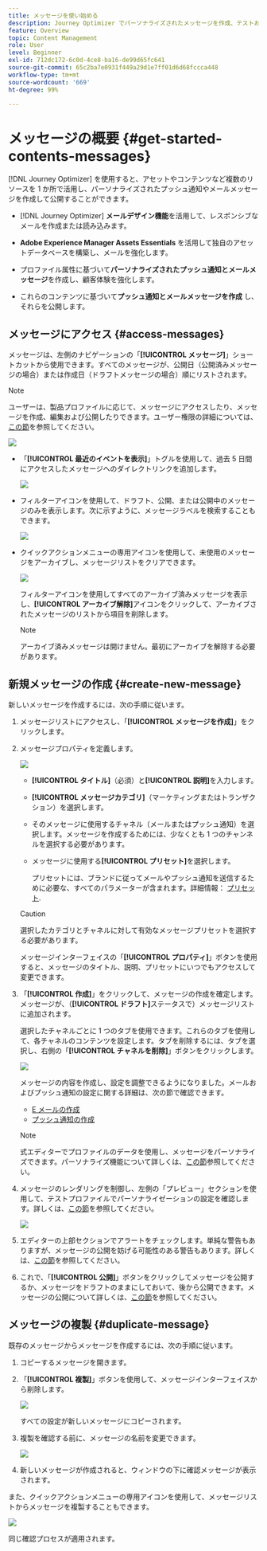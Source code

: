 ```yaml
---
title: メッセージを使い始める
description: Journey Optimizer でパーソナライズされたメッセージを作成、テストおよび公開する方法を学びます。
feature: Overview
topic: Content Management
role: User
level: Beginner
exl-id: 712dc172-6c0d-4ce8-ba16-de99d65fc641
source-git-commit: 65c2ba7e0931f449a29d1e7ff01d6d68fccca448
workflow-type: tm+mt
source-wordcount: '669'
ht-degree: 99%

---
```


# メッセージの概要 {#get-started-contents-messages}

[!DNL Journey Optimizer] を使用すると、アセットやコンテンツなど複数のリソースを 1 か所で活用し、パーソナライズされたプッシュ通知やメールメッセージを作成して公開することができます。

* [!DNL Journey Optimizer] **メールデザイン機能**&#x200B;を活用して、レスポンシブなメールを作成または読み込みます。

* **Adobe Experience Manager Assets Essentials** を活用して独自のアセットデータベースを構築し、メールを強化します。

* プロファイル属性に基づいて&#x200B;**パーソナライズされたプッシュ通知とメールメッセージ**&#x200B;を作成し、顧客体験を強化します。

* これらのコンテンツに基づいて&#x200B;**プッシュ通知とメールメッセージを作成** し、それらを公開します。

## メッセージにアクセス {#access-messages}

メッセージは、左側のナビゲーションの「**[!UICONTROL メッセージ]**」ショートカットから使用できます。すべてのメッセージが、公開日（公開済みメッセージの場合）または作成日（ドラフトメッセージの場合）順にリストされます。

>[!NOTE]
>
>ユーザーは、製品プロファイルに応じて、メッセージにアクセスしたり、メッセージを作成、編集および公開したりできます。ユーザー権限の詳細については、 [この節](../administration/permissions.md)を参照してください。

![](assets/messages-list.png)

* 「**[!UICONTROL 最近のイベントを表示]**」トグルを使用して、過去 5 日間にアクセスしたメッセージへのダイレクトリンクを追加します。

   ![](assets/show-recent-messages.png)

* フィルターアイコンを使用して、ドラフト、公開、または公開中のメッセージのみを表示します。次に示すように、メッセージラベルを検索することもできます。

   ![](assets/filter-messages.png)

* クイックアクションメニューの専用アイコンを使用して、未使用のメッセージをアーカイブし、メッセージリストをクリアできます。

   ![](assets/archive-message.png)

   フィルターアイコンを使用してすべてのアーカイブ済みメッセージを表示し、**[!UICONTROL アーカイブ解除]**&#x200B;アイコンをクリックして、アーカイブされたメッセージのリストから項目を削除します。

   >[!NOTE]
   >
   >アーカイブ済みメッセージは開けません。最初にアーカイブを解除する必要があります。

## 新規メッセージの作成 {#create-new-message}

新しいメッセージを作成するには、次の手順に従います。

1. メッセージリストにアクセスし、「**[!UICONTROL メッセージを作成]**」をクリックします。

1. メッセージプロパティを定義します。

   ![](assets/create-message-properties.png)

   * **[!UICONTROL タイトル]**（必須）と&#x200B;**[!UICONTROL 説明]**&#x200B;を入力します。

   * **[!UICONTROL メッセージカテゴリ]**（マーケティングまたはトランザクション）を選択します。

   * そのメッセージに使用するチャネル（メールまたはプッシュ通知）を選択します。メッセージを作成するためには、少なくとも 1 つのチャンネルを選択する必要があります。

   <!--
   >[!NOTE]
   >
   >You can click the **[!UICONTROL Frequency rule]** link to view the frequency rules that will apply for the selected category and channel(s). Learn more on [frequency rules](../configuration/frequency-rules.md).
   -->

   * メッセージに使用する&#x200B;**[!UICONTROL プリセット]**&#x200B;を選択します。

      プリセットには、ブランドに従ってメールやプッシュ通知を送信するために必要な、すべてのパラメーターが含まれます。詳細情報： [プリセット](../configuration/message-presets.md).
   >[!CAUTION]
   >
   >選択したカテゴリとチャネルに対して有効なメッセージプリセットを選択する必要があります。

   メッセージインターフェイスの「**[!UICONTROL プロパティ]**」ボタンを使用すると、メッセージのタイトル、説明、プリセットにいつでもアクセスして変更できます。

1. 「**[!UICONTROL 作成]**」をクリックして、メッセージの作成を確定します。メッセージが、（**[!UICONTROL ドラフト]**&#x200B;ステータスで）メッセージリストに追加されます。

   選択したチャネルごとに 1 つのタブを使用できます。これらのタブを使用して、各チャネルのコンテンツを設定します。タブを削除するには、タブを選択し、右側の「**[!UICONTROL チャネルを削除]**」ボタンをクリックします。

   ![](assets/create-messages-content.png)

   <!--
   >[!NOTE]
   >
   >If you enabled the **[!UICONTROL BCC email]** option in the preset, the BCC email address will display under the sender email. [Learn more](../configuration/email-settings.md#bcc-email)
   -->

   メッセージの内容を作成し、設定を調整できるようになりました。メールおよびプッシュ通知の設定に関する詳細は、次の節で確認できます。

   * [E メールの作成](create-email.md)
   * [プッシュ通知の作成](create-push.md)

   >[!NOTE]
   >   
   >式エディターでプロファイルのデータを使用し、メッセージをパーソナライズできます。パーソナライズ機能について詳しくは、[この節](../personalization/personalize.md)参照してください。

1. メッセージのレンダリングを制御し、左側の「プレビュー」セクションを使用して、テストプロファイルでパーソナライゼーションの設定を確認します。詳しくは、[この節](../design/preview.md)を参照してください。

   ![](assets/messages-simple-preview.png)

1. エディターの上部セクションでアラートをチェックします。単純な警告もありますが、メッセージの公開を妨げる可能性のある警告もあります。詳しくは、[この節](alerts.md)を参照してください。

1. これで、「**[!UICONTROL 公開]**」ボタンをクリックしてメッセージを公開するか、メッセージをドラフトのままにしておいて、後から公開できます。メッセージの公開について詳しくは、[この節](publish-manage-message.md)を参照してください。

## メッセージの複製 {#duplicate-message}

既存のメッセージからメッセージを作成するには、次の手順に従います。

1. コピーするメッセージを開きます。

1. 「**[!UICONTROL 複製]**」ボタンを使用して、メッセージインターフェイスから削除します。

   ![](assets/message-duplicate.png)

   すべての設定が新しいメッセージにコピーされます。

1. 複製を確認する前に、メッセージの名前を変更できます。

   ![](assets/message-duplicate-confirm.png)

1. 新しいメッセージが作成されると、ウィンドウの下に確認メッセージが表示されます。

また、クイックアクションメニューの専用アイコンを使用して、メッセージリストからメッセージを複製することもできます。

![](assets/message-duplicate-from-list.png)

同じ確認プロセスが適用されます。

